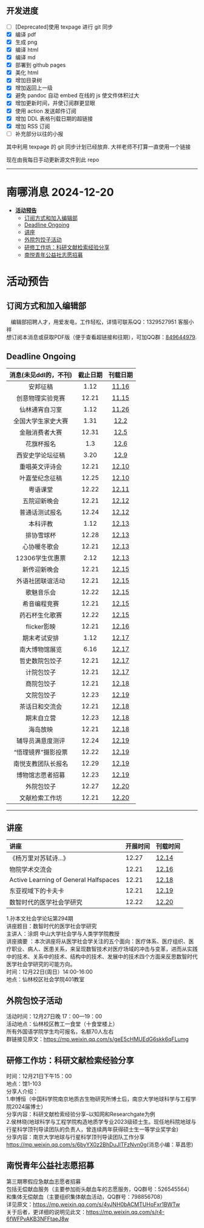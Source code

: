 ## 开发进度

- [ ] [Deprecated]使用 texpage 进行 git 同步
- [x] 编译 pdf
- [x] 生成 png
- [x] 编译 html
- [x] 编译 md
- [x] 部署到 github pages
- [x] 美化 html
- [x] 增加目录树
- [x] 增加返回上一级
- [x] 避免 pandoc 自动 embed 在线的 js 使文件体积过大
- [x] 增加更新时间，并使订阅群更显眼
- [x] 使用 action 发送邮件订阅
- [x] 增加 DDL 表格刊载日期的超链接
- [x] 增加 RSS 订阅
- [ ] 补充部分以往的小报

其中利用 texpage 的 git 同步计划已经放弃. 大祥老师不打算一直使用一个链接

现在由我每日手动更新源文件到此 repo

----
# 南哪消息 2024-12-20

-   <a href="#活动预告" id="toc-活动预告"><strong>活动预告</strong></a>
    -   <a href="#订阅方式和加入编辑部"
        id="toc-订阅方式和加入编辑部">订阅方式和加入编辑部</a>
    -   <a href="#deadline-ongoing" id="toc-deadline-ongoing">Deadline
        Ongoing</a>
    -   <a href="#讲座" id="toc-讲座">讲座</a>
    -   <a href="#外院包饺子活动" id="toc-外院包饺子活动">外院包饺子活动</a>
    -   <a href="#研修工作坊科研文献检索经验分享"
        id="toc-研修工作坊科研文献检索经验分享">研修工作坊：科研文献检索经验分享</a>
    -   <a href="#南悦青年公益社志愿招募"
        id="toc-南悦青年公益社志愿招募">南悦青年公益社志愿招募</a>

# **活动预告**

## 订阅方式和加入编辑部

   编辑部招聘人才，用爱发电，工作轻松，详情可联系QQ：1329527951
客服小祥  
想订阅本消息或获取PDF版（便于查看超链接和往期），可加QQ群：[849644979](https://qm.qq.com/q/VXIW7fgsEe).

## Deadline Ongoing

| 消息(未见ddl的，不刊) | 截止日期 |                      刊载日期                      |
|:---------------------:|:--------:|:--------------------------------------------------:|
|       安邦征稿        |   1.12   | [11.16](https://nik-nul.github.io/news/2024-11-16) |
|   创意物理实验竞赛    |  12.21   | [11.15](https://nik-nul.github.io/news/2024-11-15) |
|    仙林通宵自习室     |   1.12   | [11.26](https://nik-nul.github.io/news/2024-11-26) |
|  全国大学生家史大赛   |   1.31   | [12.2](https://nik-nul.github.io/news/2024-12-02)  |
|    金融消费者大赛     |  12.31   | [12.5](https://nik-nul.github.io/news/2024-12-05)  |
|      花旗杯报名       |   1.3    | [12.6](https://nik-nul.github.io/news/2024-12-06)  |
|   西安史学论坛征稿    |   3.20   | [12.9](https://nik-nul.github.io/news/2024-12-09)  |
|    重唱英文评诗会     |  12.21   | [12.10](https://nik-nul.github.io/news/2024-12-10) |
|    叶嘉莹纪念征稿     |  12.25   | [12.10](https://nik-nul.github.io/news/2024-12-10) |
|       粤语课堂        |  12.22   | [12.11](https://nik-nul.github.io/news/2024-12-11) |
|     五院迎新晚会      |  12.21   | [12.12](https://nik-nul.github.io/news/2024-12-12) |
|    普通话测试报名     |  12.24   | [12.12](https://nik-nul.github.io/news/2024-12-12) |
|       本科评教        |   1.12   | [12.13](https://nik-nul.github.io/news/2024-12-13) |
|      排协雪球杯       |  12.28   | [12.13](https://nik-nul.github.io/news/2024-12-13) |
|     心协暖冬歌会      |  12.21   | [12.13](https://nik-nul.github.io/news/2024-12-13) |
|    12306学生优惠票    |   2.12   | [12.13](https://nik-nul.github.io/news/2024-12-13) |
|     新传迎新晚会      |  12.21   | [12.15](https://nik-nul.github.io/news/2024-12-15) |
|   外语社团联谊活动    |  12.21   | [12.15](https://nik-nul.github.io/news/2024-12-15) |
|      歌魅音乐会       |  12.22   | [12.15](https://nik-nul.github.io/news/2024-12-15) |
|     希音编程竞赛      |  12.21   | [12.15](https://nik-nul.github.io/news/2024-12-15) |
|    药石杯生化歌赛     |  12.22   | [12.15](https://nik-nul.github.io/news/2024-12-15) |
|      flicker影映      |  12.21   | [12.16](https://nik-nul.github.io/news/2024-12-16) |
|     期末考试安排      |   1.12   | [12.17](https://nik-nul.github.io/news/2024-12-17) |
|    南大博物馆展览     |   6.16   | [12.17](https://nik-nul.github.io/news/2024-12-17) |
|    哲史数院包饺子     |  12.21   | [12.17](https://nik-nul.github.io/news/2024-12-17) |
|      计院包饺子       |  12.21   | [12.17](https://nik-nul.github.io/news/2024-12-17) |
|      商院包饺子       |  12.21   | [12.18](https://nik-nul.github.io/news/2024-12-18) |
|      文院包饺子       |  12.23   | [12.19](https://nik-nul.github.io/news/2024-12-19) |
|    茶话日和交流会     |  12.21   | [12.18](https://nik-nul.github.io/news/2024-12-18) |
|      期末自立营       |  12.23   | [12.18](https://nik-nul.github.io/news/2024-12-18) |
|       海岛放映        |  12.21   | [12.18](https://nik-nul.github.io/news/2024-12-18) |
|   辅导员满意度测评    |  12.24   | [12.19](https://nik-nul.github.io/news/2024-12-19) |
|  “悟理镜界”摄影投票   |  12.22   | [12.19](https://nik-nul.github.io/news/2024-12-19) |
|  南悦支教团队长报名   |  12.29   | [12.19](https://nik-nul.github.io/news/2024-12-19) |
|   博物馆志愿者招募    |  12.23   | [12.19](https://nik-nul.github.io/news/2024-12-19) |
|      外院包饺子       |  12.27   | [12.20](https://nik-nul.github.io/news/2024-12-20) |
|    文献检索工作坊     |  12.21   | [12.20](https://nik-nul.github.io/news/2024-12-20) |

------------------------------------------------------------------------

## 讲座

| 讲座                                  | 开展时间 | 刊载时间                                           |
|:--------------------------------------|:---------|:---------------------------------------------------|
| 《杨万里对苏轼诗...》                 | 12.27    | [12.14](https://nik-nul.github.io/news/2024-12-14) |
| 物院学术交流会                        | 12.21    | [12.16](https://nik-nul.github.io/news/2024-12-16) |
| Active Learning of General Halfspaces | 12.21    | [12.18](https://nik-nul.github.io/news/2024-12-18) |
| 东亚视域下的卡夫卡                    | 12.21    | [12.19](https://nik-nul.github.io/news/2024-12-19) |
| 数智时代的医学社会学研究              | 12.22    | [12.20](https://nik-nul.github.io/news/2024-12-20) |

1.孙本文社会学论坛第294期  
讲座题目：数智时代的医学社会学研究  
主讲人：涂炯 中山大学社会学与人类学学院教授  
讲座摘要
：本次讲座将从医学社会学关注的五个面向：医疗体系、医疗组织、医疗职业、病人、医患关系，来呈现数智技术对医疗场域的冲击与变革，进而从实践中的技术、关系中的技术、结构中的技术、发展中的技术四个方面来反思数智时代医学社会学研究的可能方向。  
时间：12月22日(周日）14:00-16:00  
地点：仙林校区社会学院401教室  

## 外院包饺子活动

活动时间：12月27日晚 17：00—19：00  
活动地点：仙林校区教工一食堂（十食堂楼上）  
所有外国语学院学生均可报名，名额70人左右  
群链接见原文：<https://mp.weixin.qq.com/s/geE5cHMUEdG6skk6qFLumg>

## 研修工作坊：科研文献检索经验分享

时间：12月21日下午15：00  
地点：馆1-103  
分享人介绍：  
1.申博恒（中国科学院南京地质古生物研究所博士后，南京大学地球科学与工程学院2024届博士）  
分享内容：科研文献检索经验分享–以知网和Researchgate为例  
2.侯林晓(地球科学与工程学院构造地质学专业2023级硕士生。现任地科院地球与行星科学顶刊导读团队的负责人，曾连续两年获得硕士生一等学业奖学金)  
分享内容：南京大学地球与行星科学顶刊导读团队工作分享  
<https://mp.weixin.qq.com/s/6byYX0z2BhDuJlTFzNvn0g>(消息小编：草昌思)

## 南悦青年公益社志愿招募

第三期寒假应急献血志愿者招募  
包括无偿献血服务（主要参加街头献血车的志愿服务，QQ群号：526545564）和集体无偿献血（主要组织集体献血活动，QQ群号：798856708）  
详见原文：<https://mp.weixin.qq.com/s/4yJNH0bACMTUHoFxr1BWTw>  
关于后者，更详细的说明见此文：<https://mp.weixin.qq.com/s/r4-6fWFPvAKB3NFFtaeJ8w>
